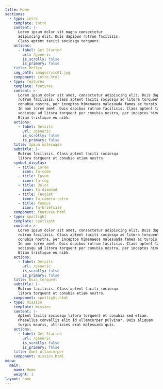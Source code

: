 ```yaml
---
title: Home
sections:
  - type: intro
    template: intro
    content: |-
      Lorem ipsum dolor sit magna consectetur  
      adipiscing elit. Duis dapibus rutrum facilisis.  
      Class aptent taciti sociosqu torquent.
    actions:
      - label: Get Started
        url: /generic
        is_scrolly: false
        is_primary: false
    title: Reflex
    img_path: images/pic01.jpg
    component: intro.html
  - type: features
    template: features
    content: >-
      Lorem ipsum dolor sit amet, consectetur adipiscing elit. Duis dapibus
      rutrum facilisis. Class aptent taciti sociosqu ad litora torquent per
      conubia nostra, per inceptos himenaeos malesuada fames ac turpis egestas.
      In non lorem amet. Duis dapibus rutrum facilisis. Class aptent taciti
      sociosqu ad litora torquent per conubia nostra, per inceptos himenaeos.
      Etiam tristique eu nibh.
    actions:
      - label: Details
        url: /generic
        is_scrolly: false
        is_primary: false
    title: Ipsum malesuada
    subtitle: |-
      Rutrum facilisis. Class aptent taciti sociosqu  
      litora torquent et conubia etiam nostra.
    symbol_display:
      - title: Lorem
        icon: fa-code
      - title: Ipsum
        icon: fa-cog
      - title: Dolor
        icon: fa-diamond
      - title: Feugiat
        icon: fa-camera-retro
      - title: Tempus
        icon: fa-briefcase
    component: features.html
  - type: spotlight
    template: spotlight
    content: >-
      Lorem ipsum dolor sit amet, consectetur adipiscing elit. Duis dapibus
      rutrum facilisis. Class aptent taciti sociosqu ad litora torquent per
      conubia nostra, per inceptos himenaeos malesuada fames ac turpis egestas.
      In non lorem amet. Duis dapibus rutrum facilisis. Class aptent taciti
      sociosqu ad litora torquent per conubia nostra, per inceptos himenaeos.
      Etiam tristique eu nibh.
    actions:
      - label: Details
        url: /generic
        is_scrolly: false
        is_primary: false
    title: Duis torquent
    subtitle: |-
      Rutrum facilisis. Class aptent taciti sociosqu  
      litora torquent et conubia etiam nostra.
    component: spotlight.html
  - type: mission
    template: mission
    content: |-
      Aptent taciti sociosqu litora torquent et conubia sed etiam.  
      Phasellus convallis elit id ullamcorper pulvinar. Duis aliquam  
      turpis mauris, ultricies erat malesuada quis.
    actions:
      - label: Get Started
        url: /generic
        is_scrolly: false
        is_primary: false
    title: Amet ullamcorper
    component: mission.html
menu:
  main:
    name: Home
    weight: 1
layout: home
---
```

